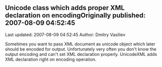 ## Unicode class which adds proper XML declaration on encodingOriginally published: 2007-08-09 04:52:45 
Last updated: 2007-08-09 04:52:45 
Author: Dmitry Vasiliev 
 
Sometimes you want to pass XML document as unicode object which later should be encoded for output. Unfortunately very often you don't know the output encoding and can't set XML declaration properly. UnicodeXML adds XML declaration right on encoding operation.